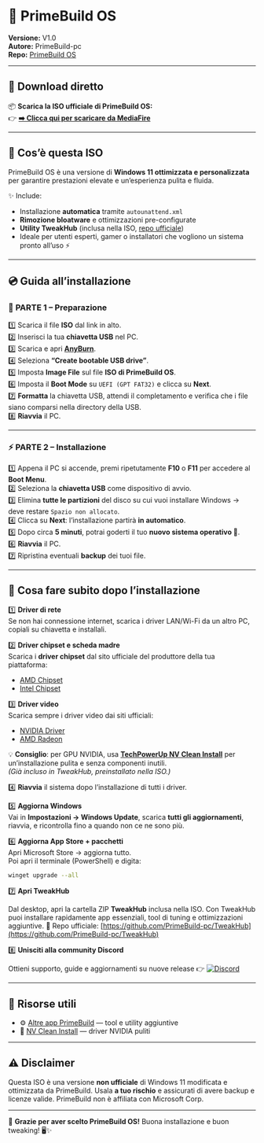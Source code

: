 # 🧩 PrimeBuild OS  
**Versione:** V1.0  
**Autore:** PrimeBuild-pc  
**Repo:** [PrimeBuild OS](https://github.com/PrimeBuild-pc/PrimeBuild-OS)  

---

## 🚀 Download diretto  
📦 **Scarica la ISO ufficiale di PrimeBuild OS:**  
👉 [**➡️ Clicca qui per scaricare da MediaFire**](https://www.mediafire.com/file/mlo4xrfhv1k378u/Prime-Build-OS.zip/file)

---

## 🔧 Cos’è questa ISO  
PrimeBuild OS è una versione di **Windows 11 ottimizzata e personalizzata** per garantire prestazioni elevate e un’esperienza pulita e fluida.  

✨ Include:
- Installazione **automatica** tramite `autounattend.xml`  
- **Rimozione bloatware** e ottimizzazioni pre-configurate  
- **Utility TweakHub** (inclusa nella ISO, [repo ufficiale](https://github.com/PrimeBuild-pc/TweakHub))  
- Ideale per utenti esperti, gamer o installatori che vogliono un sistema pronto all’uso ⚡  

---

## 💿 Guida all’installazione  

### 💽 **PARTE 1 – Preparazione**
1️⃣ Scarica il file **ISO** dal link in alto.  
2️⃣ Inserisci la tua **chiavetta USB** nel PC.  
3️⃣ Scarica e apri **[AnyBurn](https://anyburn.com/)**.  
4️⃣ Seleziona **“Create bootable USB drive”**.  
5️⃣ Imposta **Image File** sul file **ISO di PrimeBuild OS**.  
6️⃣ Imposta il **Boot Mode** su `UEFI (GPT FAT32)` e clicca su **Next**.  
7️⃣ **Formatta** la chiavetta USB, attendi il completamento e verifica che i file siano comparsi nella directory della USB.  
8️⃣ **Riavvia** il PC.  

---

### ⚡ **PARTE 2 – Installazione**
1️⃣ Appena il PC si accende, premi ripetutamente **F10** o **F11** per accedere al **Boot Menu**.  
2️⃣ Seleziona la **chiavetta USB** come dispositivo di avvio.  
3️⃣ Elimina **tutte le partizioni** del disco su cui vuoi installare Windows → deve restare `Spazio non allocato`.  
4️⃣ Clicca su **Next**: l’installazione partirà **in automatico**.  
5️⃣ Dopo circa **5 minuti**, potrai goderti il tuo **nuovo sistema operativo 🚀**.  
6️⃣ **Riavvia** il PC.  
7️⃣ Ripristina eventuali **backup** dei tuoi file.  

---

## 🧰 Cosa fare subito dopo l’installazione  

1️⃣ **Driver di rete**  
Se non hai connessione internet, scarica i driver LAN/Wi-Fi da un altro PC, copiali su chiavetta e installali.  

2️⃣ **Driver chipset e scheda madre**  
Scarica i **driver chipset** dal sito ufficiale del produttore della tua piattaforma:  
- [AMD Chipset](https://www.amd.com/en/support)  
- [Intel Chipset](https://www.intel.com/content/www/us/en/download-center/home.html)

3️⃣ **Driver video**  
Scarica sempre i driver video dai siti ufficiali:  
- [NVIDIA Driver](https://www.nvidia.com/download)  
- [AMD Radeon](https://www.amd.com/en/support)  

💡 **Consiglio**: per GPU NVIDIA, usa [**TechPowerUp NV Clean Install**](https://www.techpowerup.com/download/techpowerup-nvcleanstall/) per un’installazione pulita e senza componenti inutili.  
*(Già incluso in TweakHub, preinstallato nella ISO.)*

4️⃣ **Riavvia** il sistema dopo l’installazione di tutti i driver.  

5️⃣ **Aggiorna Windows**  
Vai in **Impostazioni → Windows Update**, scarica **tutti gli aggiornamenti**, riavvia, e ricontrolla fino a quando non ce ne sono più.  

6️⃣ **Aggiorna App Store + pacchetti**  
Apri Microsoft Store → aggiorna tutto.  
Poi apri il terminale (PowerShell) e digita:  
```bash
winget upgrade --all
````

7️⃣ **Apri TweakHub**

Dal desktop, apri la cartella ZIP **TweakHub** inclusa nella ISO.
Con TweakHub puoi installare rapidamente app essenziali, tool di tuning e ottimizzazioni aggiuntive.
🔗 Repo ufficiale: [https://github.com/PrimeBuild-pc/TweakHub](https://github.com/PrimeBuild-pc/TweakHub)

8️⃣ **Unisciti alla community Discord**

Ottieni supporto, guide e aggiornamenti su nuove release 👉
[![Discord](https://img.shields.io/badge/Join%20our%20Discord-5865F2?style=for-the-badge&logo=discord&logoColor=white)](https://discord.gg/jBNk2vXKKd)

---

## 📂 Risorse utili

* ⚙️ [Altre app PrimeBuild](https://github.com/PrimeBuild-pc?tab=repositories) — tool e utility aggiuntive
* 🧩 [NV Clean Install](https://www.techpowerup.com/download/techpowerup-nvcleanstall/) — driver NVIDIA puliti

---

## ⚠️ Disclaimer

Questa ISO è una versione **non ufficiale** di Windows 11 modificata e ottimizzata da PrimeBuild.
Usala **a tuo rischio** e assicurati di avere backup e licenze valide.
PrimeBuild non è affiliata con Microsoft Corp.

---

💬 **Grazie per aver scelto PrimeBuild OS!**
Buona installazione e buon tweaking! 🖥️✨
